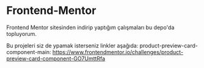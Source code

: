 # Frontend-Mentor
Frontend Mentor sitesinden indirip yaptığım çalışmaları bu depo'da topluyorum.

Bu projeleri siz de ypamak isterseniz linkler aşağıda:
product-preview-card-component-main: https://www.frontendmentor.io/challenges/product-preview-card-component-GO7UmttRfa
